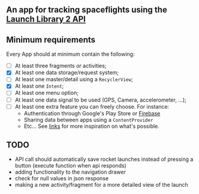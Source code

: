 ## An app for tracking spaceflights using the [Launch Library 2 API](https://thespacedevs.com/llapi)

## Minimum requirements

Every App should at minimum contain the following:

* [ ] At least three fragments _or_ activities;
* [x] At least one data storage/request system;
* [ ] At least one master/detail using a `RecyclerView`;
* [x] At least one `Intent`;
* [ ] At least one menu option;
* [ ] At least one data signal to be used (GPS, Camera, accelerometer, ...);
* [ ] At least one extra feature you can freely choose. For instance:
    - Authentication through Google's Play Store or [Firebase](https://console.firebase.google.com/?pli=1)
    - Sharing data between apps using a `ContentProvider`
    - Etc... See [links](https://kuleuven-diepenbeek.github.io/appdev-course/extra/links) for more inspiration on what's possible.

## TODO
* API call should automatically save rocket launches instead of pressing a button (execute function when api responds)
* adding functionality to the navigation drawer
* check for null values in json response
* making a new activity/fragment for a more detailed view of the launch
